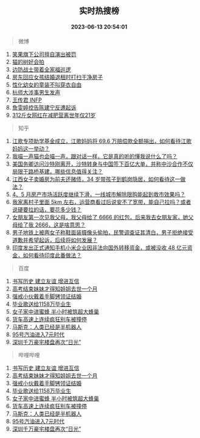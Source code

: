 <div align="center"><h2>实时热搜榜</h2><h4>2023-06-13 20:54:01</h4></div>

> 微博  

1. [笑果旗下公司擅自演出被罚](https://s.weibo.com/weibo?q=%23%E7%AC%91%E6%9E%9C%E6%97%97%E4%B8%8B%E5%85%AC%E5%8F%B8%E6%93%85%E8%87%AA%E6%BC%94%E5%87%BA%E8%A2%AB%E7%BD%9A%23&t=31&band_rank=1&Refer=top)<br />
2. [猫的树好会拍](https://s.weibo.com/weibo?q=%E7%8C%AB%E7%9A%84%E6%A0%91%E5%A5%BD%E4%BC%9A%E6%8B%8D&t=31&band_rank=2&Refer=top)<br />
3. [边防战士带着全家福巡逻](https://s.weibo.com/weibo?q=%23%E8%BE%B9%E9%98%B2%E6%88%98%E5%A3%AB%E5%B8%A6%E7%9D%80%E5%85%A8%E5%AE%B6%E7%A6%8F%E5%B7%A1%E9%80%BB%23&t=31&band_rank=3&Refer=top)<br />
4. [房东回应女孩结婚退租时打扫干净房子](https://s.weibo.com/weibo?q=%23%E6%88%BF%E4%B8%9C%E5%9B%9E%E5%BA%94%E5%A5%B3%E5%AD%A9%E7%BB%93%E5%A9%9A%E9%80%80%E7%A7%9F%E6%97%B6%E6%89%93%E6%89%AB%E5%B9%B2%E5%87%80%E6%88%BF%E5%AD%90%23&t=31&band_rank=4&Refer=top)<br />
5. [性化幼女的童装不叫穿衣自由](https://s.weibo.com/weibo?q=%E6%80%A7%E5%8C%96%E5%B9%BC%E5%A5%B3%E7%9A%84%E7%AB%A5%E8%A3%85%E4%B8%8D%E5%8F%AB%E7%A9%BF%E8%A1%A3%E8%87%AA%E7%94%B1&t=31&band_rank=5&Refer=top)<br />
6. [杭师大涉事男生发声](https://s.weibo.com/weibo?q=%23%E6%9D%AD%E5%B8%88%E5%A4%A7%E6%B6%89%E4%BA%8B%E7%94%B7%E7%94%9F%E5%8F%91%E5%A3%B0%23&t=31&band_rank=6&Refer=top)<br />
7. [王传君 INFP](https://s.weibo.com/weibo?q=%E7%8E%8B%E4%BC%A0%E5%90%9B%20INFP&t=31&band_rank=7&Refer=top)<br />
8. [詹雯婷控告陈建宁反遭起诉](https://s.weibo.com/weibo?q=%23%E8%A9%B9%E9%9B%AF%E5%A9%B7%E6%8E%A7%E5%91%8A%E9%99%88%E5%BB%BA%E5%AE%81%E5%8F%8D%E9%81%AD%E8%B5%B7%E8%AF%89%23&t=31&band_rank=8&Refer=top)<br />
9. [312斤女网红在减肥营离世年仅21岁](https://s.weibo.com/weibo?q=%23312%E6%96%A4%E5%A5%B3%E7%BD%91%E7%BA%A2%E5%9C%A8%E5%87%8F%E8%82%A5%E8%90%A5%E7%A6%BB%E4%B8%96%E5%B9%B4%E4%BB%8521%E5%B2%81%23&t=31&band_rank=9&Refer=top)<br />

> 知乎  

1. [江歌专项助学基金成立，江歌妈妈将 69.6 万赔偿款全额捐出，如何看待江歌妈妈这一举动？](https://www.zhihu.com/question/606138539)<br />
2. [我喵一声猫也会喵一声，跟对话一样，它是真的听的懂我说什么了吗？](https://www.zhihu.com/question/604083219)<br />
3. [美国务卿访问沙特刚离开，沙特转身与中国签下百亿大单，并称中沙合作不仅局限于路桥基建，哪些信息值得关注？](https://www.zhihu.com/question/606359019)<br />
4. [江西女子卖婚房为前夫还赌债，34 岁带孩子到鹤岗隐居，如何看待这一做法？](https://www.zhihu.com/question/606325930)<br />
5. [4、5 月房产市场活跃度继续下滑，一线城市解除限购能起到救市效果吗？](https://www.zhihu.com/theater/25765)<br />
6. [我家离村子里面 5km 左右，运营商看过后说安不了宽带，能自己拉吗？或者说硬要拉的话，要花多少钱？](https://www.zhihu.com/question/597026273)<br />
7. [女朋友第一次见我父母，我父母给了 6666 的红包，后来我去女朋友家，她父母给了我 2666，这是啥意思？](https://www.zhihu.com/question/606116935)<br />
8. [男子地铁上被两女子称鞋面装摄像头偷拍，民警调查证其清白，男子拒绝接受道歉并希望起诉，后续将如何发展？](https://www.zhihu.com/question/606317343)<br />
9. [印度发出正式通知手机小米企业因非法向国外转移资金，或被没收 48 亿元资金，如何看待印度此番做法？](https://www.zhihu.com/question/606367251)<br />

> 百度  

1. [书写历史 建立友谊 增进互信](https://www.baidu.com/s?wd=%E4%B9%A6%E5%86%99%E5%8E%86%E5%8F%B2+%E5%BB%BA%E7%AB%8B%E5%8F%8B%E8%B0%8A+%E5%A2%9E%E8%BF%9B%E4%BA%92%E4%BF%A1&sa=fyb_news&rsv_dl=fyb_news)<br />
2. [高考结束妹妹才得知姐姐去世一个月](https://www.baidu.com/s?wd=%E9%AB%98%E8%80%83%E7%BB%93%E6%9D%9F%E5%A6%B9%E5%A6%B9%E6%89%8D%E5%BE%97%E7%9F%A5%E5%A7%90%E5%A7%90%E5%8E%BB%E4%B8%96%E4%B8%80%E4%B8%AA%E6%9C%88&sa=fyb_news&rsv_dl=fyb_news)<br />
3. [强戒小伙戴着手脚铐领证结婚](https://www.baidu.com/s?wd=%E5%BC%BA%E6%88%92%E5%B0%8F%E4%BC%99%E6%88%B4%E7%9D%80%E6%89%8B%E8%84%9A%E9%93%90%E9%A2%86%E8%AF%81%E7%BB%93%E5%A9%9A&sa=fyb_news&rsv_dl=fyb_news)<br />
4. [毕业歌送给1158万毕业生](https://www.baidu.com/s?wd=%E6%AF%95%E4%B8%9A%E6%AD%8C%E9%80%81%E7%BB%991158%E4%B8%87%E6%AF%95%E4%B8%9A%E7%94%9F&sa=fyb_news&rsv_dl=fyb_news)<br />
5. [女子家中进蜜蜂 半小时被筑超大蜂巢](https://www.baidu.com/s?wd=%E5%A5%B3%E5%AD%90%E5%AE%B6%E4%B8%AD%E8%BF%9B%E8%9C%9C%E8%9C%82+%E5%8D%8A%E5%B0%8F%E6%97%B6%E8%A2%AB%E7%AD%91%E8%B6%85%E5%A4%A7%E8%9C%82%E5%B7%A2&sa=fyb_news&rsv_dl=fyb_news)<br />
6. [货车高速上连续疯狂别车被撞停](https://www.baidu.com/s?wd=%E8%B4%A7%E8%BD%A6%E9%AB%98%E9%80%9F%E4%B8%8A%E8%BF%9E%E7%BB%AD%E7%96%AF%E7%8B%82%E5%88%AB%E8%BD%A6%E8%A2%AB%E6%92%9E%E5%81%9C&sa=fyb_news&rsv_dl=fyb_news)<br />
7. [马斯克：人类已经是半机器人](https://www.baidu.com/s?wd=%E9%A9%AC%E6%96%AF%E5%85%8B%EF%BC%9A%E4%BA%BA%E7%B1%BB%E5%B7%B2%E7%BB%8F%E6%98%AF%E5%8D%8A%E6%9C%BA%E5%99%A8%E4%BA%BA&sa=fyb_news&rsv_dl=fyb_news)<br />
8. [95号汽油进入7元时代](https://www.baidu.com/s?wd=95%E5%8F%B7%E6%B1%BD%E6%B2%B9%E8%BF%9B%E5%85%A57%E5%85%83%E6%97%B6%E4%BB%A3&sa=fyb_news&rsv_dl=fyb_news)<br />
9. [深圳千万豪宅楼盘再次“日光”](https://www.baidu.com/s?wd=%E6%B7%B1%E5%9C%B3%E5%8D%83%E4%B8%87%E8%B1%AA%E5%AE%85%E6%A5%BC%E7%9B%98%E5%86%8D%E6%AC%A1%E2%80%9C%E6%97%A5%E5%85%89%E2%80%9D&sa=fyb_news&rsv_dl=fyb_news)<br />

> 哔哩哔哩  

1. [书写历史 建立友谊 增进互信](https://www.baidu.com/s?wd=%E4%B9%A6%E5%86%99%E5%8E%86%E5%8F%B2+%E5%BB%BA%E7%AB%8B%E5%8F%8B%E8%B0%8A+%E5%A2%9E%E8%BF%9B%E4%BA%92%E4%BF%A1&sa=fyb_news&rsv_dl=fyb_news)<br />
2. [高考结束妹妹才得知姐姐去世一个月](https://www.baidu.com/s?wd=%E9%AB%98%E8%80%83%E7%BB%93%E6%9D%9F%E5%A6%B9%E5%A6%B9%E6%89%8D%E5%BE%97%E7%9F%A5%E5%A7%90%E5%A7%90%E5%8E%BB%E4%B8%96%E4%B8%80%E4%B8%AA%E6%9C%88&sa=fyb_news&rsv_dl=fyb_news)<br />
3. [强戒小伙戴着手脚铐领证结婚](https://www.baidu.com/s?wd=%E5%BC%BA%E6%88%92%E5%B0%8F%E4%BC%99%E6%88%B4%E7%9D%80%E6%89%8B%E8%84%9A%E9%93%90%E9%A2%86%E8%AF%81%E7%BB%93%E5%A9%9A&sa=fyb_news&rsv_dl=fyb_news)<br />
4. [毕业歌送给1158万毕业生](https://www.baidu.com/s?wd=%E6%AF%95%E4%B8%9A%E6%AD%8C%E9%80%81%E7%BB%991158%E4%B8%87%E6%AF%95%E4%B8%9A%E7%94%9F&sa=fyb_news&rsv_dl=fyb_news)<br />
5. [女子家中进蜜蜂 半小时被筑超大蜂巢](https://www.baidu.com/s?wd=%E5%A5%B3%E5%AD%90%E5%AE%B6%E4%B8%AD%E8%BF%9B%E8%9C%9C%E8%9C%82+%E5%8D%8A%E5%B0%8F%E6%97%B6%E8%A2%AB%E7%AD%91%E8%B6%85%E5%A4%A7%E8%9C%82%E5%B7%A2&sa=fyb_news&rsv_dl=fyb_news)<br />
6. [货车高速上连续疯狂别车被撞停](https://www.baidu.com/s?wd=%E8%B4%A7%E8%BD%A6%E9%AB%98%E9%80%9F%E4%B8%8A%E8%BF%9E%E7%BB%AD%E7%96%AF%E7%8B%82%E5%88%AB%E8%BD%A6%E8%A2%AB%E6%92%9E%E5%81%9C&sa=fyb_news&rsv_dl=fyb_news)<br />
7. [马斯克：人类已经是半机器人](https://www.baidu.com/s?wd=%E9%A9%AC%E6%96%AF%E5%85%8B%EF%BC%9A%E4%BA%BA%E7%B1%BB%E5%B7%B2%E7%BB%8F%E6%98%AF%E5%8D%8A%E6%9C%BA%E5%99%A8%E4%BA%BA&sa=fyb_news&rsv_dl=fyb_news)<br />
8. [95号汽油进入7元时代](https://www.baidu.com/s?wd=95%E5%8F%B7%E6%B1%BD%E6%B2%B9%E8%BF%9B%E5%85%A57%E5%85%83%E6%97%B6%E4%BB%A3&sa=fyb_news&rsv_dl=fyb_news)<br />
9. [深圳千万豪宅楼盘再次“日光”](https://www.baidu.com/s?wd=%E6%B7%B1%E5%9C%B3%E5%8D%83%E4%B8%87%E8%B1%AA%E5%AE%85%E6%A5%BC%E7%9B%98%E5%86%8D%E6%AC%A1%E2%80%9C%E6%97%A5%E5%85%89%E2%80%9D&sa=fyb_news&rsv_dl=fyb_news)<br />
